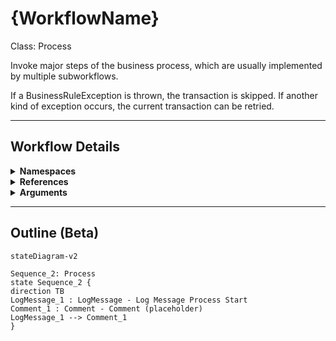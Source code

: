 # {WorkflowName}
Class: Process

Invoke major steps of the business process, which are usually implemented by multiple subworkflows.

If a BusinessRuleException is thrown, the transaction is skipped. 
If another kind of exception occurs, the current transaction can be retried. 

<hr />

## Workflow Details
<details>
    <summary>
    <b>Namespaces</b>
    </summary>
    - System
- System.Collections.Generic
- System.Data
- System.Linq
- System.Text
- UiPath.Core
- UiPath.Core.Activities
- System.Activities
- System.Activities.Statements
- System.Activities.DynamicUpdate
- System.Runtime.Serialization
- System.Runtime.InteropServices
- System.Linq.Expressions
- System.Collections.ObjectModel

</details>
<details>
    <summary>
    <b>References</b>
    </summary>
    - Microsoft.Bcl.AsyncInterfaces
- Microsoft.CSharp
- System
- System.Activities
- System.ComponentModel.Composition
- System.ComponentModel.TypeConverter
- System.Core
- System.Data
- System.Data.Common
- System.Linq
- System.Memory
- System.ObjectModel
- System.Private.CoreLib
- System.Runtime.Serialization
- System.ServiceModel
- System.ServiceModel.Activities
- System.ValueTuple
- System.Xaml
- System.Xml
- System.Xml.Linq
- UiPath.Excel
- UiPath.System.Activities

</details>
<details>
    <summary>
    <b>Arguments</b>
    </summary>
    <table><tr><th>Name</th><th>Direction</th><th>Type</th><th>Description</th></tr><tr><td>in_TransactionItem</td><td>InArgument</td><td>ui:QueueItem</td><td>Transaction item to be processed.</td></tr><tr><td>in_Config</td><td>InArgument</td><td>scg:Dictionary<x:String, x:Object></td><td>Dictionary structure to store configuration data of the process (settings, constants and assets).</td></tr></table>
</details>

<hr />

## Outline (Beta)

```mermaid
stateDiagram-v2

Sequence_2: Process
state Sequence_2 {
direction TB
LogMessage_1 : LogMessage - Log Message Process Start
Comment_1 : Comment - Comment (placeholder)
LogMessage_1 --> Comment_1
}
```